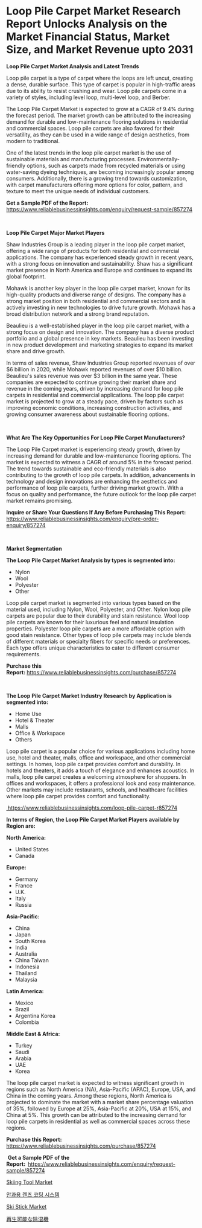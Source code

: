 <p><h1>Loop Pile Carpet Market Research Report Unlocks Analysis on the Market Financial Status, Market Size, and Market Revenue upto 2031</h1></p><p><strong>Loop Pile Carpet Market Analysis and Latest Trends</strong></p>
<p><p>Loop pile carpet is a type of carpet where the loops are left uncut, creating a dense, durable surface. This type of carpet is popular in high-traffic areas due to its ability to resist crushing and wear. Loop pile carpets come in a variety of styles, including level loop, multi-level loop, and Berber.</p><p>The Loop Pile Carpet Market is expected to grow at a CAGR of 9.4% during the forecast period. The market growth can be attributed to the increasing demand for durable and low-maintenance flooring solutions in residential and commercial spaces. Loop pile carpets are also favored for their versatility, as they can be used in a wide range of design aesthetics, from modern to traditional.</p><p>One of the latest trends in the loop pile carpet market is the use of sustainable materials and manufacturing processes. Environmentally-friendly options, such as carpets made from recycled materials or using water-saving dyeing techniques, are becoming increasingly popular among consumers. Additionally, there is a growing trend towards customization, with carpet manufacturers offering more options for color, pattern, and texture to meet the unique needs of individual customers.</p></p>
<p><strong>Get a Sample PDF of the Report:&nbsp;</strong> <a href="https://www.reliablebusinessinsights.com/enquiry/request-sample/857274">https://www.reliablebusinessinsights.com/enquiry/request-sample/857274</a></p>
<p>&nbsp;</p>
<p><strong>Loop Pile Carpet Major Market Players</strong></p>
<p><p>Shaw Industries Group is a leading player in the loop pile carpet market, offering a wide range of products for both residential and commercial applications. The company has experienced steady growth in recent years, with a strong focus on innovation and sustainability. Shaw has a significant market presence in North America and Europe and continues to expand its global footprint.</p><p>Mohawk is another key player in the loop pile carpet market, known for its high-quality products and diverse range of designs. The company has a strong market position in both residential and commercial sectors and is actively investing in new technologies to drive future growth. Mohawk has a broad distribution network and a strong brand reputation.</p><p>Beaulieu is a well-established player in the loop pile carpet market, with a strong focus on design and innovation. The company has a diverse product portfolio and a global presence in key markets. Beaulieu has been investing in new product development and marketing strategies to expand its market share and drive growth.</p><p>In terms of sales revenue, Shaw Industries Group reported revenues of over $6 billion in 2020, while Mohawk reported revenues of over $10 billion. Beaulieu's sales revenue was over $3 billion in the same year. These companies are expected to continue growing their market share and revenue in the coming years, driven by increasing demand for loop pile carpets in residential and commercial applications. The loop pile carpet market is projected to grow at a steady pace, driven by factors such as improving economic conditions, increasing construction activities, and growing consumer awareness about sustainable flooring options.</p></p>
<p>&nbsp;</p>
<p><strong>What Are The Key Opportunities For Loop Pile Carpet Manufacturers?</strong></p>
<p><p>The Loop Pile Carpet market is experiencing steady growth, driven by increasing demand for durable and low-maintenance flooring options. The market is expected to witness a CAGR of around 5% in the forecast period. The trend towards sustainable and eco-friendly materials is also contributing to the growth of loop pile carpets. In addition, advancements in technology and design innovations are enhancing the aesthetics and performance of loop pile carpets, further driving market growth. With a focus on quality and performance, the future outlook for the loop pile carpet market remains promising.</p></p>
<p><strong>Inquire or Share Your Questions If Any Before Purchasing This Report:</strong> <a href="https://www.reliablebusinessinsights.com/enquiry/pre-order-enquiry/857274">https://www.reliablebusinessinsights.com/enquiry/pre-order-enquiry/857274</a></p>
<p>&nbsp;</p>
<p><strong>Market Segmentation</strong></p>
<p><strong>The Loop Pile Carpet Market Analysis by types is segmented into:</strong></p>
<p><ul><li>Nylon</li><li>Wool</li><li>Polyester</li><li>Other</li></ul></p>
<p><p>Loop pile carpet market is segmented into various types based on the material used, including Nylon, Wool, Polyester, and Other. Nylon loop pile carpets are popular due to their durability and stain resistance. Wool loop pile carpets are known for their luxurious feel and natural insulation properties. Polyester loop pile carpets are a more affordable option with good stain resistance. Other types of loop pile carpets may include blends of different materials or specialty fibers for specific needs or preferences. Each type offers unique characteristics to cater to different consumer requirements.</p></p>
<p><strong>Purchase this Report:&nbsp;</strong><a href="https://www.reliablebusinessinsights.com/purchase/857274">https://www.reliablebusinessinsights.com/purchase/857274</a></p>
<p>&nbsp;</p>
<p><strong>The Loop Pile Carpet Market Industry Research by Application is segmented into:</strong></p>
<p><ul><li>Home Use</li><li>Hotel & Theater</li><li>Malls</li><li>Office & Workspace</li><li>Others</li></ul></p>
<p><p>Loop pile carpet is a popular choice for various applications including home use, hotel and theater, malls, office and workspace, and other commercial settings. In homes, loop pile carpet provides comfort and durability. In hotels and theaters, it adds a touch of elegance and enhances acoustics. In malls, loop pile carpet creates a welcoming atmosphere for shoppers. In offices and workspaces, it offers a professional look and easy maintenance. Other markets may include restaurants, schools, and healthcare facilities where loop pile carpet provides comfort and functionality.</p></p>
<p><a href="https://www.reliablebusinessinsights.com/loop-pile-carpet-r857274">&nbsp;https://www.reliablebusinessinsights.com/loop-pile-carpet-r857274</a></p>
<p><strong>In terms of Region, the Loop Pile Carpet Market Players available by Region are:</strong></p>
<p>
    <p> <strong> North America: </strong>
        <ul>
            <li>United States</li>
            <li>Canada</li>
        </ul>
        </p> 
    <p> <strong> Europe: </strong>
        <ul>
            <li>Germany</li>
            <li>France</li>
            <li>U.K.</li>
            <li>Italy</li>
            <li>Russia</li>
        </ul>
        </p> 
    <p> <strong> Asia-Pacific: </strong>
        <ul>
            <li>China</li>
            <li>Japan</li>
            <li>South Korea</li>
            <li>India</li>
            <li>Australia</li>
            <li>China Taiwan</li>
            <li>Indonesia</li>
            <li>Thailand</li>
            <li>Malaysia</li>
        </ul>
        </p> 
    <p> <strong> Latin America: </strong>
        <ul>
            <li>Mexico</li>
            <li>Brazil</li>
            <li>Argentina Korea</li>
            <li>Colombia</li>
        </ul>
        </p> 
    <p> <strong> Middle East & Africa: </strong>
        <ul>
            <li>Turkey</li>
            <li>Saudi</li>
            <li>Arabia</li>
            <li>UAE</li>
            <li>Korea</li>
        </ul>
    </p>
    </p>
<p><p>The loop pile carpet market is expected to witness significant growth in regions such as North America (NA), Asia-Pacific (APAC), Europe, USA, and China in the coming years. Among these regions, North America is projected to dominate the market with a market share percentage valuation of 35%, followed by Europe at 25%, Asia-Pacific at 20%, USA at 15%, and China at 5%. This growth can be attributed to the increasing demand for loop pile carpets in residential as well as commercial spaces across these regions.</p></p>
<p><strong>Purchase this Report: </strong><a href="https://www.reliablebusinessinsights.com/purchase/857274">https://www.reliablebusinessinsights.com/purchase/857274</a></p>
<p>&nbsp;<strong>Get a Sample PDF of the Report:&nbsp;&nbsp;</strong><a href="https://www.reliablebusinessinsights.com/enquiry/request-sample/857274">https://www.reliablebusinessinsights.com/enquiry/request-sample/857274</a></p>
<p><strong></strong></p>
<p><p><a href="https://github.com/sowravmitra0/Market-Research-Report-List-1/blob/main/skiing-tool-market.md">Skiing Tool Market</a></p><p><a href="https://github.com/laholand/Market-Research-Report-List-4/blob/main/2981184149331.md">안과용 렌즈 코팅 시스템</a></p><p><a href="https://github.com/maesanjaya8/Market-Research-Report-List-1/blob/main/ski-stick-market.md">Ski Stick Market</a></p><p><a href="https://github.com/dandier2003/Market-Research-Report-List-2/blob/main/8969944141486.md">再生可能な除湿機</a></p></p>